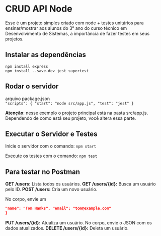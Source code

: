 # CRUD API Node

Esse é um projeto simples criado com node + testes unitários para ensinar/mostrar aos alunos do 3° ano do curso técnico em Desenvolvimento de Sistemas, a importância de fazer testes em seus projetos.


## Instalar as dependências

`
npm install express
` <br>
`npm install --save-dev jest supertest
`

## Rodar o servidor
arquivo package.json<br>
`"scripts": {
  "start": "node src/app.js",
  "test": "jest"
}
`

**Atenção**: nesse exemplo o projeto principal está na pasta src/app.js. Dependendo de como está seu projeto, você altera essa parte.

## Executar o Servidor e Testes

Inicie o servidor com o comando:
`npm start`

Execute os testes com o comando:
`npm test`

## Para testar no Postman

**GET /users:** Lista todos os usuários.
**GET /users/{id}:** Busca um usuário pelo ID.
**POST /users:** Cria um novo usuário. 

No corpo, envie um 
```json {
"name": "Tom Hanks", "email": "tom@example.com"
}
```

**PUT /users/{id}:** Atualiza um usuário. No corpo, envie o JSON com os dados atualizados.
**DELETE /users/{id}:** Deleta um usuário.